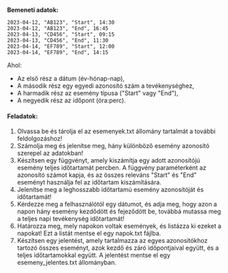 **Bemeneti adatok:**
```
2023-04-12, "AB123", "Start", 14:30
2023-04-12, "AB123", "End", 16:45
2023-04-13, "CD456", "Start", 09:15
2023-04-13, "CD456", "End", 11:30
2023-04-14, "EF789", "Start", 12:00
2023-04-14, "EF789", "End", 14:15
```

Ahol:
- Az első rész a dátum (év-hónap-nap),
- A második rész egy egyedi azonosító szám a tevékenységhez,
- A harmadik rész az esemény típusa ("Start" vagy "End"),
- A negyedik rész az időpont (óra:perc).

#### Feladatok:
1. Olvassa be és tárolja el az esemenyek.txt állomány tartalmát a további feldolgozáshoz!
2. Számolja meg és jelenítse meg, hány különböző esemény azonosító szerepel az adatokban!
3. Készítsen egy függvényt, amely kiszámítja egy adott azonosítójú esemény teljes időtartamát percben. A függvény paraméterként az azonosító számot kapja, és az összes releváns "Start" és "End" eseményt használja fel az időtartam kiszámítására.
4. Jelenítse meg a leghosszabb időtartamú esemény azonosítóját és időtartamát!
5. Kérdezze meg a felhasználótól egy dátumot, és adja meg, hogy azon a napon hány esemény kezdődött és fejeződött be, továbbá mutassa meg a teljes napi tevékenység időtartamát!
6. Határozza meg, mely napokon voltak események, és listázza ki ezeket a napokat! Ezt a listát mentse el egy napok.txt fájlba.
7. Készítsen egy jelentést, amely tartalmazza az egyes azonosítókhoz tartozó összes eseményt, azok kezdő és záró időpontjaival együtt, és a teljes időtartamokkal együtt. A jelentést mentse el egy esemeny_jelentes.txt állományban.